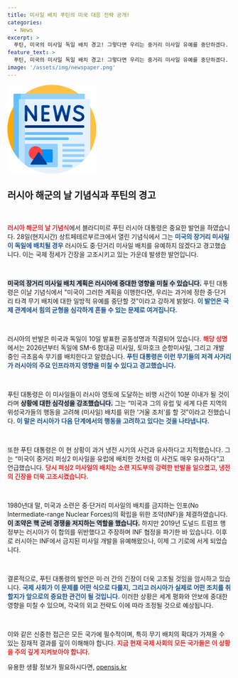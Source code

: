 ```yaml
---
title: 미사일 배치 푸틴의 미국 대응 전략 공개!
categories:
  - News
excerpt: >
  푸틴, 미국의 미사일 독일 배치 경고! 그렇다면 우리는 중거리 미사일 유예를 중단하겠다. 냉전 시대의 긴장이 다시 일어나는가? 놀라운 변화의 예고!
feature_text: >
  푸틴, 미국의 미사일 독일 배치 경고! 그렇다면 우리는 중거리 미사일 유예를 중단하겠다. 냉전 시대의 긴장이 다시 일어나는가? 놀라운 변화의 예고!
image: '/assets/img/newspaper.png'
---
```


<p><img src="/assets/img/newspaper.png" alt="kimp 속보" /></p>

<h2 data-ke-size="size26">러시아 해군의 날 기념식과 푸틴의 경고</h2>

<p data-ke-size="size16">&nbsp;</p>

<p><b><span style="color: #ee2323;">러시아 해군의 날 기념식</span></b>에서 블라디미르 푸틴 러시아 대통령은 중요한 발언을 하였습니다. 28일(현지시간) 상트페테르부르크에서 열린 기념식에서 그는 <b><span style="color: #1a5490;">미국의 장거리 미사일이 독일에 배치될 경우</span></b> 러시아도 중·단거리 미사일 배치를 유예하지 않겠다고 경고했습니다. 이는 국제 정세가 긴장을 고조시키고 있는 가운데 발생한 발언입니다.</p>

<p data-ke-size="size16">&nbsp;</p>

<p><b><span style="background-color: #21538527;">미국의 장거리 미사일 배치 계획은 러시아에 중대한 영향을 미칠 수 있습니다.</span></b> 푸틴 대통령은 이날 기념식에서 "미국이 그러한 계획을 이행한다면, 우리는 과거에 정한 중·단거리 타격 무기 배치에 대한 일방적 유예를 중단할 것"이라고 강하게 밝혔다. <b><span style="color: #1a5490;">이 발언은 국제 관계에서 힘의 균형을 심각하게 흔들 수 있는 문제로 여겨집니다.</span></b></p>

<p data-ke-size="size16">&nbsp;</p>

<p>러시아의 반발은 미국과 독일이 10일 발표한 공동성명과 직결되어 있습니다. <b><span style="color: #ee2323;">해당 성명</span></b>에서는 2026년부터 독일에 SM-6 함대공 미사일, 토마호크 순항미사일, 그리고 개발 중인 극초음속 무기를 배치한다고 알렸습니다. <b><span style="color: #1a5490;">푸틴 대통령은 이런 무기들의 저격 사거리가 러시아의 주요 인프라까지 영향을 미칠 수 있다고 경고했습니다.</span></b></p>

<p data-ke-size="size16">&nbsp;</p>

<p>푸틴 대통령은 이 미사일들이 러시아 영토에 도달하는 비행 시간이 10분 이내가 될 것이라며 <b><span style="background-color: #21538527;">상황에 대한 심각성을 강조했습니다.</span></b> 그는 “미국과 그의 유럽 및 세계 다른 지역의 위성국가들의 행동을 고려해 (미사일) 배치를 위한 '거울 조처'를 할 것”이라고 전했습니다. <b><span style="color: #1a5490;">이 말은 러시아가 다음 단계에서의 행동을 고려하고 있다는 것을 나타냅니다.</span></b></p>

<p data-ke-size="size16">&nbsp;</p>

<p>또한 푸틴 대통령은 이 현 상황이 과거 냉전 시기의 사건과 유사하다고 지적했습니다. 그는 “미국이 중거리 퍼싱2 미사일을 유럽에 배치한 것처럼 이 사건도 매우 유사하다”고 언급했습니다. <b><span style="color: #ee2323;">당시 퍼싱2 미사일의 배치는 소련 지도부의 강력한 반발을 일으켰고, 냉전의 긴장을 더욱 고조시켰습니다.</span></b></p>

<p data-ke-size="size16">&nbsp;</p>

<p>1980년대 말, 미국과 소련은 중·단거리 미사일의 배치를 금지하는 인포(No Intermediate-range Nuclear Forces)의 확립을 위한 조약(INF)을 체결하였습니다. <b><span style="background-color: #21538527;">이 조약은 핵 군비 경쟁을 저지하는 역할을 했습니다.</span></b> 하지만 2019년 도널드 트럼프 행정부는 러시아가 이 합의를 위반했다고 주장하며 INF 협정을 파기한 바 있습니다. 이후로 러시아는 INF에서 금지된 미사일 개발을 유예해왔으나, 이제 그 기로에 서게 되었습니다.</p>

<p data-ke-size="size16">&nbsp;</p>

<p>결론적으로, 푸틴 대통령의 발언은 미·러 간의 긴장이 더욱 고조될 것임을 암시하고 있습니다. <b><span style="color: #1a5490;">국제 사회가 이 문제를 어떤 식으로 다룰지, 그리고 러시아가 실제로 어떤 조치를 취할지가 앞으로의 중요한 관건이 될 것입니다.</span></b> 이러한 상황은 세계 평화와 안보에 중대한 영향을 미칠 수 있으며, 각국의 외교 전략도 이에 따라 조정될 것으로 예상됩니다.</p>

<p data-ke-size="size16">&nbsp;</p>

<p>이와 같은 신중한 접근은 모든 국가에 필수적이며, 특히 무기 배치의 확대가 가져올 수 있는 잠재적 결과를 깊이 이해해야 합니다. <b><span style="color: #ee2323;">지금 현재 국제 사회의 모든 국가들은 이 상황을 주의 깊게 지켜보아야 합니다.</span></b></p>
유용한 생활 정보가 필요하시다면, <a href="https://opensis.kr" rel="dofollow">opensis.kr</a>


